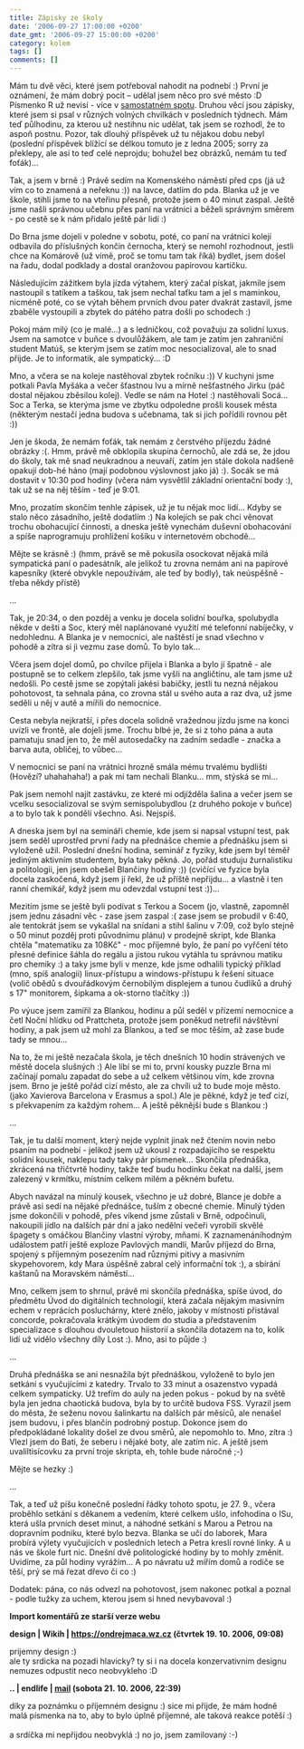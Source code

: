 ```yaml
---
title: Zápisky ze školy
date: '2006-09-27 17:00:00 +0200'
date_gmt: '2006-09-27 15:00:00 +0200'
category: kolem
tags: []
comments: []
---
```

<p>Mám tu dvě věci, které jsem potřeboval nahodit na podnebí :) První je oznámení, že mám dobrý pocit &ndash; udělal jsem něco pro své město :D Písmenko R už nevisí - více v <a href="https://podnebi.jan-martinek.com/index.php?a=20060914">samostatném spotu</a>. Druhou věcí jsou zápisky, které jsem si psal v různých volných chvilkách v posledních týdnech. Mám teď půlhodinu, za kterou už nestihnu nic udělat, tak jsem se rozhodl, že to aspoň postnu. Pozor, tak dlouhý příspěvek už tu nějakou dobu nebyl (poslední příspěvek blížící se délkou tomuto je z ledna 2005; sorry za překlepy, ale asi to teď celé neprojdu; bohužel bez obrázků, nemám tu teď foťák)...</p>
<p>Tak, a jsem v brně :) Právě sedím na Komenského náměstí před cps (já už vím co to znamená a neřeknu :)) na lavce, datlím do pda. Blanka už je ve škole, stihli jsme to na vteřinu přesně, protože jsem o 40 minut zaspal. Ještě jsme našli správnou učebnu přes paní na vrátnici a běželi správným směrem - po cestě se k nám přidalo ještě pár lidí :)</p>
<p>Do Brna jsme dojeli v poledne v sobotu, poté, co paní na vrátnici kolejí odbavila do příslušných končin černocha, který se nemohl rozhodnout, jestli chce na Komárově (už vímě, proč se tomu tam tak říká) bydlet, jsem došel na řadu, dodal podklady a dostal oranžovou papírovou kartičku.</p>
<p>Následujícím zážitkem byla jízda výtahem, který začal pískat, jakmile jsem nastoupil s tatíkem a taškou, tak jsem nechal taťku tam a jel s maminkou, nicméně poté, co se výtah během prvních dvou pater dvakrát zastavil, jsme zbaběle vystoupili a zbytek do pátého patra došli po schodech :)</p>
<p>Pokoj mám milý (co je malé...) a s ledničkou, což považuju za solidní luxus. Jsem na samotce v buňce s dvoulůžákem, ale tam je zatím jen zahraniční student Matúš, se kterým jsem se zatím moc nesocializoval, ale to snad přijde. Je to informatik, ale sympatický... :D</p>
<p>Mno, a včera se na koleje nastěhoval zbytek ročníku :)) V kuchyni jsme potkali Pavla Myšáka a večer šťastnou Ivu a mírně nešťastného Jirku (páč dostal nějakou zběsilou kolej). Vedle se nám na Hotel :) nastěhovali Socá... Soc a Terka, se kterýma jsme ve zbytku odpoledne prošli kousek města (některým nestačí jedna budova s učebnama, tak si jich pořídili rovnou pět :)) </p>
<p>Jen je škoda, že nemám foťák, tak nemám z čerstvého příjezdu žádné obrázky :(. Hmm, právě mě obklopila skupina černochů, ale zdá se, že jdou do školy, tak mě snad neukradnou a neuvaří, zatím jen stále dokola nadšeně opakují dob-hé háno (mají podobnou výslovnost jako já) :). Socák se má dostavit v 10:30 pod hodiny (včera nám vysvětlil základní orientační body :), tak už se na něj těším - teď je 9:01.</p>
<p>Mno, prozatím skončím tenhle zápisek, už je tu nějak moc lidí... Kdyby se stalo něco zásadního, ještě dodatlím :) Na kolejích se pak chci věnovat trochu obohacující činnosti, a dneska ještě vynechám duševní obohacování a spíše naprogramuju prohlížení košíku v internetovém obchodě...</p>
<p>Mějte se krásně :) (hmm, právě se mě pokusila osockovat nějaká milá sympatická paní o padesátník, ale jelikož tu zrovna nemám ani na papírové kapesníky (které obvykle nepoužívám, ale teď by bodly), tak neúspěšně - třeba někdy přístě)</p>
<p>...</p>
<p>Tak, je 20:34, o den pozděj a venku je docela solidní bouřka, spolubydla někde v dešti a Soc, který měl naplánované využití mé telefonní nabíječky, v nedohlednu. A Blanka je v nemocnici, ale naštěstí je snad všechno v pohodě a zítra si ji vezmu zase domů. To bylo tak...</p>
<p>Včera jsem dojel domů, po chvilce přijela i Blanka a bylo jí špatně - ale postupně se to celkem zlepšilo, tak jsme vyšli na angličtinu, ale tam jsme už nedošli. Po cestě jsme se zopýtali jakési babičky, jestli tu nezná nějakou pohotovost, ta sehnala pána, co zrovna stál u svého auta a raz dva, už jsme seděli u něj v autě a mířili do nemocnice.</p>
<p>Cesta nebyla nejkratší, i přes docela solidně vražednou jízdu jsme na konci uvízli ve frontě, ale dojeli jsme. Trochu blbé je, že si z toho pána a auta pamatuju snad jen to, že měl autosedačky na zadním sedadle - značka a barva auta, obličej, to vůbec...</p>
<p>V nemocnici se paní na vrátnici hrozně smála mému trvalému bydlišti (Hovězí? uhahahaha!) a pak mi tam nechali Blanku... mm, stýská se mi...</p>
<p>Pak jsem nemohl najít zastávku, ze které mi odjížděla šalina a večer jsem se vcelku sesocializoval se svým semispolubydlou (z druhého pokoje v buňce) a to bylo tak k pondělí všechno. Asi. Nejspíš.</p>
<p>A dneska jsem byl na semináři chemie, kde jsem si napsal vstupní test, pak jsem seděl uprostřed první řady na přednášce chemie a přednášku jsem si vyloženě užil. Poslední dnešní hodina, seminář z fyziky, kde jsem byl téměř jediným aktivním studentem, byla taky pěkná. Jo, pořád studuju žurnalistiku a politologii, jen jsem obešel Blančiny hodiny :)) (cvičící ve fyzice byla docela zaskočená, když jsem jí řekl, že už příště nepřijdu... a vlastně i ten ranní chemikář, když jsem mu odevzdal vstupní test :))...</p>
<p>Mezitím jsme se ještě byli podívat s Terkou a Socem (jo, vlastně, zapomněl jsem jednu zásadní věc - zase jsem zaspal :( zase jsem se probudil v 6:40, ale tentokrát jsem se vykašlal na snídani a stihl šalinu v 7:09,  což bylo stejně o 50 minut pozděj proti původnímu plánu) v prodejně skript, kde Blanka chtěla "matematiku za 108Kč" - moc příjemné bylo, že paní po vyřčení této přesné definice šáhla do regálu a jistou rukou vytáhla tu správnou matiku pro chemiky :) a taky jsme byli v menze, kde jsme odhalili typický příklad (mno, spíš analogii) linux-přístupu a windows-přístupu k řešení situace (volič obědů s dvouřádkovým černobílým displejem a tunou čudlíků a druhý s 17" monitorem, šipkama a ok-storno tlačítky :))</p>
<p>Po výuce jsem zamířil za Blankou, hodinu a půl seděl v přízemí nemocnice a četl Noční hlídku od Prattcheta, protože jsem poněkud netrefil návštěvní hodiny, a pak jsem už mohl za Blankou, a teď se moc těším, až zase bude tady se mnou... </p>
<p>Na to, že mi ještě nezačala škola, je těch dnešních 10 hodin strávených ve městě docela slušných :) Ale líbí se mi to, první kousky puzzle Brna mi začínají pomalu zapadat do sebe a už celkem většinou vím, kde zrovna jsem. Brno je ještě pořád cizí město, ale za chvíli už to bude moje město. (jako Xavierova Barcelona v Erasmus a spol.) Ale je pěkné, když je teď cizí, s překvapením za každým rohem... A ještě pěknější bude s Blankou :)</p>
<p>...</p>
<p>Tak, je tu další moment, který nejde vyplnit jinak než čtením novin nebo psaním na podnebí - jelikož jsem už ukousl z rozpadajícího se respektu solidní kousek, naklepu tady taky pár písmenek... Skončila přednáška, zkrácená na třičtvrtě hodiny, takže teď budu hodinku čekat na další, jsem  zalezený v krmítku, místním celkem milém a pěkném
bufetu. </p>
<p>Abych navázal na minulý kousek, všechno je už dobré, Blance je dobře a právě asi sedí na nějaké přednášce, tuším z obecné chemie. Minulý týden jsme dokončili v pohodě, přes víkend jsme zůstali v Brně, odpočinuli, nakoupili jídlo na dalších pár dní a jako nedělní večeři vyrobili skvělé špagety s omáčkou Blančiny vlastní výroby, mňami. K zaznamenáníhodným událostem patří ještě exploze Pavlových mandlí, Marův příjezd do Brna, spojený s příjemným posezením nad různými pitivy a masivním skypehovorem, kdy Mara úspěšně zabral celý informační tok :), a sbírání kaštanů na Moravském náměstí...</p>
<p>Mno, celkem jsem to shrnul, právě mi skončila přednáška, spíše úvod, do předmětu Úvod do digitálních technologií, která začala nějakým masivním echem v reprácích posluchárny, které znělo, jakoby v místnosti přistával concorde, pokračovala krátkým úvodem do studia a představením specializace s dlouhou dvouletouo hiistorií a skončila dotazem na to, kolik lidí už vidělo všechny díly Lost :). Mno, asi to půjde :)</p>
<p>...</p>
<p>Druhá přednáška se ani nesnažila být přednáškou, vyloženě to bylo jen setkání s vyučujícími z katedry. Trvalo to 33 minut a osazenstvo vypadá celkem sympaticky. Už trefím do auly na jeden pokus - pokud by na světě byla jen jedna chaotická budova, byla by to určitě budova FSS. Vyrazil jsem do města, že seženu novou šalinkartu na dalších pár měsíců, ale nenašel jsem budovu, i přes blančin podrobný postup. Dokonce jsem do předpokládané lokality došel ze dvou směrů, ale nepomohlo to. Mno, zítra :) Vlezl jsem do Bati, že seberu i nějaké boty, ale zatím nic. A ještě jsem uvaliltisícovku za první troje skripta, eh, tohle bude náročné ;-)</p>
<p>Mějte se hezky :)</p>
<p>...</p>
<p>Tak, a teď už píšu konečně poslední řádky tohoto spotu, je 27. 9., včera proběhlo setkání s děkanem a vedením, které celkem ušlo, infohodina o ISu, která ušla prvních deset minut, a náhodné setkání s Marou a Petrou na dopravním podniku, které bylo bezva. Blanka se učí do laborek, Mara probírá výlety vyučujících v posledních letech a Petra kreslí rovné linky. A u nás ve škole furt nic. Dnešní dvě politologické hodiny by to mohly změnit. Uvidíme, za půl hodiny vyrážím... A po návratu už mířím domů a rodiče se těší, prý se má řezat dřevo či co :)</p>
<p>Dodatek: pána, co nás odvezl na pohotovost, jsem nakonec potkal a poznal - podle tužky za uchem, kterou jsem si hned nevybavoval :)</p>
<div class="import-komentaru">
<p><strong>Import komentářů ze starší verze webu</strong></p>
<div class="comment">
<p style="font-weight:bold"><span class="compredmet">design</span> | <span class="comname">Wikih</span> |  <a href="https://ondrejmaca.wz.cz">https://ondrejmaca.wz.cz</a> (čtvrtek&nbsp;19.&nbsp;10.&nbsp;2006,&nbsp;09:08)</p>
<p>prijemny design :) <br> ale ty srdicka na pozadi hlavicky? ty si i na docela konzervativnim designu nemuzes odpustit neco neobvykleho :D </p>
</div>
<div class="comment">
<p style="font-weight:bold"><span class="compredmet">..</span> | <span class="comname">endlife</span> |  <a href="mailto:jan.martinek@post.cz">mail</a> (sobota&nbsp;21.&nbsp;10.&nbsp;2006,&nbsp;22:39)</p>
<p>díky za poznámku o příjemném designu :) sice mi přijde, že mám hodně malá písmenka na to, aby to bylo úplně příjemné, ale taková reakce potěší :) <br>  <br> a srdíčka mi nepřijdou neobvyklá :) no jo, jsem zamilovaný :-) </p>
</div>
</div>
